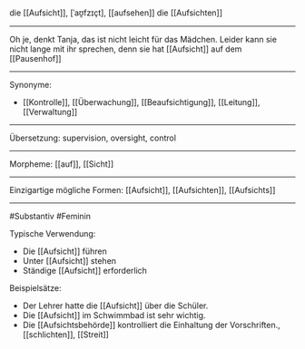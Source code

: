 die [[Aufsicht]], [ˈaʊ̯fzɪçt], [[aufsehen]]
die [[Aufsichten]]

---

Oh je, denkt Tanja, das ist nicht leicht für das Mädchen. Leider kann sie nicht lange mit ihr sprechen, denn sie hat [[Aufsicht]] auf dem [[Pausenhof]]

---

Synonyme:

- [[Kontrolle]], [[Überwachung]], [[Beaufsichtigung]], [[Leitung]], [[Verwaltung]]

---

Übersetzung: supervision, oversight, control

---

Morpheme:
[[auf]], [[Sicht]]

---

Einzigartige mögliche Formen: [[Aufsicht]], [[Aufsichten]], [[Aufsichts]]

---

#Substantiv #Feminin

Typische Verwendung:

- Die [[Aufsicht]] führen
- Unter [[Aufsicht]] stehen
- Ständige [[Aufsicht]] erforderlich

Beispielsätze:

- Der Lehrer hatte die [[Aufsicht]] über die Schüler.
- Die [[Aufsicht]] im Schwimmbad ist sehr wichtig.
- Die [[Aufsichtsbehörde]] kontrolliert die Einhaltung der Vorschriften., [[schlichten]], [[Streit]]
